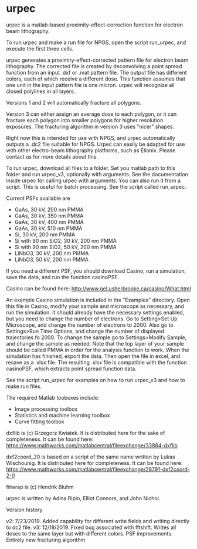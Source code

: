 # urpec
urpec is a matlab-based proximity-effect-correction function for electron beam lithography.

To run urpec and make a run file for NPGS, open the script run_urpec, and execute the first three cells.

urpec generates a proximity-effect-corrected pattern file for electron beam lithography. The corrected file is created by deconvolving a point spread function from an input .dxf or .mat pattern file. The output file has different colors, each of which receive a different dose. This function assumes that one unit in the input pattern file is one micron. urpec will recognize all closed polylines in all layers. 

Versions 1 and 2 will automatically fracture all polygons. 

Version 3 can either assign an average dose to each polygon, or it can fracture each polygon into smaller polygons for higher resolution exposures. The fracturing algorithm in version 3 uses "nicer" shapes.

Right now this is intended for use with NPGS, and urpec automatically outputs a .dc2 file suitable for NPGS. Urpec can easily be adapted for use with other electro-beam lithography platforms, such as Elionix. Please contact us for more details about this.

To run urpec, download all files to a folder. Set you matlab path to this folder and run urpec_v3, optionally with arguments. See the documentation inside urpec for calling urpec with arguments. You can also run it from a script. This is useful for batch processing. See the script called run_urpec.

Current PSFs available are 
- GaAs, 30 kV, 200 nm PMMA
- GaAs, 30 kV, 350 nm PMMA
- GaAs, 30 kV, 400 nm PMMA
- GaAs, 30 kV, 510 nm PMMA
- Si, 30 kV, 200 nm PMMA
- Si with 90 nm SiO2, 30 kV, 200 nm PMMA
- Si with 90 nm SiO2, 50 kV, 200 nm PMMA
- LiNbO3, 30 kV, 200 nm PMMA
- LiNbO3, 50 kV, 200 nm PMMA

If you need a different PSF, you should download Casino, run a simulation, save the data, and run the function casinoPSF.

Casino can be found here:
http://www.gel.usherbrooke.ca/casino/What.html

An example Casino simulation is included in the "Examples" directory. Open this file in Casino, modify your sample and microscope as necessary, and run the simulation. It should already have the necessary settings enabled, but you need to change the number of electrons. Go to Setting>Set Up Microscope, and change the number of electrons to 2000. Also go to Settings>Run Time Options, and change the number of displayed trajectories fo 2000. To change the sample go to Settings>Modify Sample, and change the sample as needed. Note that the top layer of your sample should be called PMMA in order for the analysis function to work. When the simulation has finished, export the data. Then open the file in excel, and resave as a .xlsx file. The resulting .xlsx file is compatible with the function casinoPSF, which extracts point spread function data.

See the script run_urpec for examples on how to run urpec_v3 and how to make run files.

The required Matlab tooboxes include:
- Image processing toolbox
- Statistics and machine learning toolbox
- Curve fitting toolbox

dxflib is (c) Grzegorz Kwiatek. 
It is distributed here for the sake of completeness. It can be found here:
https://www.mathworks.com/matlabcentral/fileexchange/33884-dxflib

dxf2coord_20 is based on a script of the same name written by Lukas Wischounig. 
It is distributed here for completeness. It can be found here:   
https://www.mathworks.com/matlabcentral/fileexchange/28791-dxf2coord-2-0

fitwrap is (c) Hendrik Bluhm

urpec is written by Adina Ripin, Elliot Connors, and John Nichol.

Version history

v2: 7/23/2019. 
  Added capability for different write fields and writing directly to dc2 file.
v3: 12/18/2019. 
  Fixed bug associated with fftshift. 
  Writes all doses to the same layer but with different colors. 
  PSF improvements.
  Entirely new fracturing algorithm






